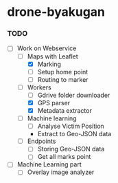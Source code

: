 # drone-byakugan



### TODO
- [ ] Work on Webservice
    - [ ] Maps with Leaflet
        - [x] Marking
        - [ ] Setup home point
        - [ ] Routing to marker
    - [ ] Workers
        - [ ] Gdrive folder downloader
        - [x] GPS parser
        - [x] Metadata extractor
    - [ ] Machine learning
        - [ ] Analyse Victim Position
        - Extract to Geo-JSON data
    - [ ] Endpoints
        - [ ] Storing Geo-JSON data
        - [ ] Get all marks point

- [ ] Machine Learning part
    - [ ] Overlay image analyzer
